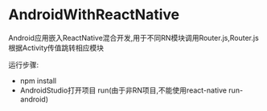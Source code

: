 # AndroidWithReactNative

 Android应用嵌入ReactNative混合开发,用于不同RN模块调用Router.js,Router.js根据Activity传值跳转相应模块
 
 运行步骤:
 * npm install
 * AndroidStudio打开项目 run(由于非RN项目,不能使用react-native run-android)
 
